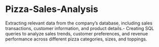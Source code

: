 # Pizza-Sales-Analysis

Extracting relevant data from the company’s database, including sales transactions, customer information, and product details.- Creating SQL queries to analyze sales trends, customer preferences, and revenue performance across different pizza categories, sizes, and toppings.
